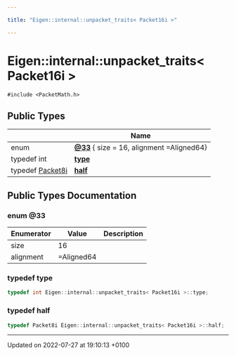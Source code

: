 ```yaml
---

title: "Eigen::internal::unpacket_traits< Packet16i >"

---
```


# Eigen::internal::unpacket_traits< Packet16i >






`#include <PacketMath.h>`

## Public Types

|                | Name           |
| -------------- | -------------- |
| enum| **[@33](http://example.org/classes/structeigen_1_1internal_1_1unpacket__traits_3_01packet16i_01_4/#enum-@33)** { size = 16, alignment =Aligned64} |
| typedef int | **[type](http://example.org/classes/structeigen_1_1internal_1_1unpacket__traits_3_01packet16i_01_4/#typedef-type)**  |
| typedef <a href="http://example.org/namespaces/namespaceeigen_1_1internal/#typedef-packet8i">Packet8i</a> | **[half](http://example.org/classes/structeigen_1_1internal_1_1unpacket__traits_3_01packet16i_01_4/#typedef-half)**  |

## Public Types Documentation

### enum @33

| Enumerator | Value | Description |
| ---------- | ----- | ----------- |
| size | 16|   |
| alignment | =Aligned64|   |




### typedef type

```cpp
typedef int Eigen::internal::unpacket_traits< Packet16i >::type;
```


### typedef half

```cpp
typedef Packet8i Eigen::internal::unpacket_traits< Packet16i >::half;
```


-------------------------------

Updated on 2022-07-27 at 19:10:13 +0100